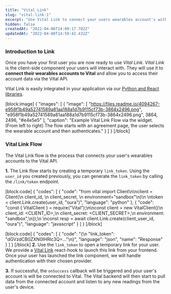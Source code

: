 ```yaml
---
title: "Vital Link"
slug: "vital-link-1"
excerpt: "Use Vital Link to connect your users wearables account's with our API"
hidden: false
createdAt: "2022-04-06T14:09:17.782Z"
updatedAt: "2022-04-08T14:59:42.432Z"
---
```


### Introduction to Link

Once you have your first user you are now ready to use _Vital Link_. _Vital Link_ is the client-side component your users will interact with. They will use it to **connect their wearables accounts to Vital** and allow you to access their account data via the Vital API.

Vital Link is easily integrated in your application via our [Python and React libraries](https://vital-docs.readme.io/docs/libraries).

[block:image]
{
"images": [
{
"image": [
"https://files.readme.io/4094267-e958f1b49a52741589a81aa188a1d7b9115cf73b-3864x2496.png",
"e958f1b49a52741589a81aa188a1d7b9115cf73b-3864x2496.png",
3864,
2496,
"#e4e5e5"
],
"caption": "Example Vital Link Flow via the widget. (From left to right) The flow starts with an agreement page, the user selects the wearable account and then authenticates."
}
]
}
[/block]

### Vital Link Flow

The Vital Link flow is the process that connects your user's wearables accounts to the Vital API.

**1.** The Link flow starts by creating a temporary `link_token`. Using the `user_id` you created previously, you can generate the `link_token` by calling the `/link/token` endpoint.

<!-- _Parameters:_
[block:html]
{
"html": "<div class=\"wide\">\n <div class=\"inline\">\n <div class=\"padded big\">user_id</div>\n </div>\n <div class=\"inline gray\">\n <div class=\"padded\">string</div>\n </div>\n <div class=\"padded lightgray\">\n Unique key to lookup Vital user\n </div>\n</div>\n\n<style>\n .inline {\n display: inline-block;\n margin: 10;\n }\n .wide {\n width: 100%;\n border-top: 1px solid lightgray;\n border-bottom: 1px solid lightgray;\n }\n .big {\n \tfont-size: 14px;\n font-weight: 900;\n }\n .padded {\n font-size: 12px;\n padding: 10px;\n }\n .gray {\n color: gray; \n }\n .lightgray {\n color: lightgray; \n }\n p {\n font-family: \"Inter\", sans-serif !important;\n }\n .rdmd-html{\n font-family: \"Inter\", sans-serif !important;\n }\n</style>\n\n"
}
[/block] -->

[block:code]
{
"codes": [
{
"code": "from vital import Client\n\nclient = Client(\n client_id, \n client_secret, \n environment=\"sandbox\"\n)\n \ntoken = client.Link.create(user_id, \"oura\")",
"language": "python"
},
{
"code": "const { VitalClient } = require(\"Vital\");\n\nconst client = new VitalClient({\n client_id: <CLIENT_ID>,\n client_secret: <CLIENT_SECRET>,\n environment: \"sandbox\",\n});\n \nconst resp = await client.Link.create(client_user_id, \"oura\")",
"language": "javascript"
}
]
}
[/block]

[block:code]
{
"codes": [
{
"code": "{\n \"link_token\": \"dGVzdCB0ZXN0IHRlc3Q=...\"\n}",
"language": "json",
"name": "Response"
}
]
}
[/block]
**2.** Use the `link_token` to open a temporary link for your user. We provide a [Vital Link](https://www.npmjs.com/package/@tryvital/vital-link) react-hook to launch this link from your frontend. Once your user has launched the link component, we will handle authentication with their chosen provider.

<!-- [block:html]
{
"html": "<div class=\"wide\">\n <div class=\"inline\">\n <div class=\"padded big\">link_token</div>\n </div>\n <div class=\"inline gray\">\n <div class=\"padded\">string</div>\n </div>\n <div class=\"padded lightgray\">\n A temporary token used to generate a link for user's to access the Vital Link component.\n </div>\n</div>\n\n<style>\n .inline {\n display: inline-block;\n margin: 10;\n }\n .wide {\n width: 100%;\n border-top: 1px solid lightgray;\n border-bottom: 1px solid lightgray;\n }\n .big {\n \tfont-size: 14px;\n font-weight: 900;\n }\n .padded {\n font-size: 12px;\n padding: 10px;\n }\n .gray {\n color: gray; \n }\n .lightgray {\n color: lightgray; \n }\n p {\n font-family: \"Inter\", sans-serif !important;\n }\n .rdmd-html{\n font-family: \"Inter\", sans-serif !important;\n }\n</style>\n\n\n"
}
[/block] -->

<!-- [block:code]
{
  "codes": [
    {
      "code": "import 'react-app-polyfill/ie11';\nimport * as React from 'react';\nimport * as ReactDOM from 'react-dom';\nimport { useCallback } from 'react';\n\nimport { useVitalLink } from '@tryvital/vital-link';\nimport { useState } from 'react';\n\nconst API_URL = process.env.API_URL ? process.env.API_URL : \"http://localhost:3001\"\n\nconst getTokenFromBackend = async (userKey: string, env: string) => {\n  const resp = await fetch(<backend_url>);\n  return await resp.json();\n};\n  \nconst App = props => {\n  const userId = '560596b9-924b-4af9-a670...'; // user_id\n  const [isLoading, setLoading] = useState(false);\n\n  const onSuccess = useCallback(metadata => {\n    // Device is now connected.\n  }, []);\n\n  const onExit = useCallback(metadata => {\n    // User has quit the link flow.\n  }, []);\n\n  const onError = useCallback(metadata => {\n    // Error encountered in connecting device.\n  }, []);\n\n  const config = {\n    onSuccess,\n    onExit,\n    onError,\n    env: \"sandbox\"\n  };\n\n  const { open, ready, error } = useVitalLink(config);\n\n  const handleVitalOpen = async () => {\n    setLoading(true);\n    const token = await getTokenFromBackend(userKey, \"sandbox\");\n    open(token);\n    setLoading(false);\n  };\n\n  return (\n    <button\n      type=\"button\"\n      className=\"button\"\n      onClick={handleVitalOpen}\n      disabled={isLoading || !ready}\n    >\n      Open Vital Link\n    </button>\n  );\n};\n\nReactDOM.render(<App />, document.getElementById('root'));",
      "language": "javascript",
      "name": "React"
    }
  ]
}
[/block] -->

**3.** If successful, the `onSuccess` callback will be triggered and your user's account is will be connected to Vital. The Vital backend will then start to pull data from the connected account and listen to any new readings from the user's device.
